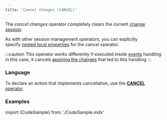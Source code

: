 ```yaml
---
title: 'Cancel changes (CANCEL)'
---
```


The *cancel changes* operator completely clears the current [change session](Change_sessions.md).

As with other session management operators, you can explicitly specify [nested local properties](Session_management.md#nested-local-properties) for the cancel operator.

:::caution
This operator works differently if executed inside [events](Events.md#change-operators-event-mode) handling: in this case, it cancels [applying the changes](Apply_changes_APPLY.md) that led to this handling
:::

### Language

To declare an action that implements cancellation, use the [**CANCEL** operator](CANCEL_operator.md).

### Examples

import {CodeSample} from './CodeSample.mdx'

<CodeSample url="https://documentation.lsfusion.org/sample?file=ActionSample&block=cancel"/>
